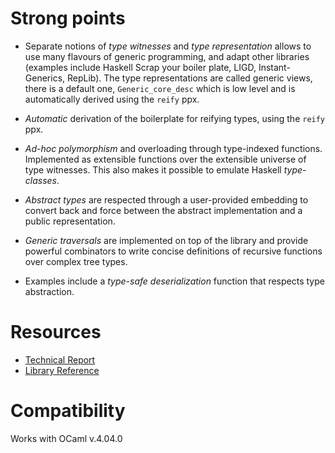 Strong points
=============

-   Separate notions of *type witnesses* and *type representation*
    allows to use many flavours of generic programming, and adapt other
    libraries (examples include Haskell Scrap your boiler plate, LIGD,
    Instant-Generics, RepLib). The type representations are called
    generic views, there is a default one, `Generic_core_desc` which is
    low level and is automatically derived using the `reify` ppx.

-   *Automatic* derivation of the boilerplate for reifying types, using
    the `reify` ppx.

-   *Ad-hoc polymorphism* and overloading through type-indexed
    functions. Implemented as extensible functions over the extensible
    universe of type witnesses. This also makes it possible to emulate
    Haskell *type-classes*.

-   *Abstract types* are respected through a user-provided embedding to
    convert back and force between the abstract implementation and a
    public representation.

-   *Generic traversals* are implemented on top of the library and
    provide powerful combinators to write concise definitions of
    recursive functions over complex tree types.

-   Examples include a *type-safe deserialization* function that
    respects type abstraction.

Resources
=========

-   [Technical Report](./generic.pdf)
-   [Library Reference](./doc/index.html)

Compatibility
=============

Works with OCaml v.4.04.0

